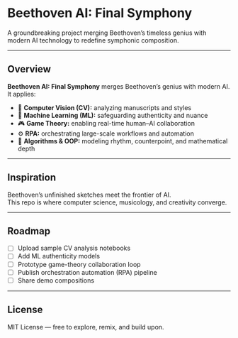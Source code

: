 # Beethoven AI: Final Symphony  

A groundbreaking project merging Beethoven’s timeless genius with modern AI technology to redefine symphonic composition.  

---

## Overview  
**Beethoven AI: Final Symphony** merges Beethoven’s genius with modern AI. It applies:  

- 🎼 **Computer Vision (CV):** analyzing manuscripts and styles  
- 🤖 **Machine Learning (ML):** safeguarding authenticity and nuance  
- 🎮 **Game Theory:** enabling real-time human–AI collaboration  
- ⚙️ **RPA:** orchestrating large-scale workflows and automation  
- 📐 **Algorithms & OOP:** modeling rhythm, counterpoint, and mathematical depth  

---

## Inspiration  
Beethoven’s unfinished sketches meet the frontier of AI.  
This repo is where computer science, musicology, and creativity converge.  

---

## Roadmap  
- [ ] Upload sample CV analysis notebooks  
- [ ] Add ML authenticity models  
- [ ] Prototype game-theory collaboration loop  
- [ ] Publish orchestration automation (RPA) pipeline  
- [ ] Share demo compositions  

---

## License  
MIT License — free to explore, remix, and build upon.  
